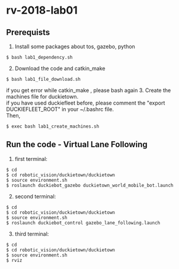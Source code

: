 # rv-2018-lab01
## Prerequists
1. Install some packages about tos, gazebo, python
```
$ bash lab1_dependency.sh
```
2. Download the code and catkin_make
```
$ bash lab1_file_download.sh
```
if you get error while catkin_make , please bash again
3. Create the machines file for duckietown.</br>
if you have used duckiefleet before, please comment the "export DUCKIEFLEET_ROOT" in your ~/.bashrc file.</br>
Then,
```
$ exec bash lab1_create_machines.sh
```

## Run the code - Virtual Lane Following
1. first terminal:
```
$ cd
$ cd robotic_vision/duckietown/duckietown
$ source environment.sh
$ roslaunch duckiebot_gazebo duckietown_world_mobile_bot.launch 
```
2. second terminal:
```
$ cd
$ cd robotic_vision/duckietown/duckietown
$ source environment.sh
$ roslaunch duckiebot_control gazebo_lane_following.launch
```
3. third terminal:
```
$ cd
$ cd robotic_vision/duckietown/duckietown
$ source environment.sh
$ rviz
```



